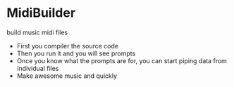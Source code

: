 # MidiBuilder
build music midi files

- First you compiler the source code
- Then you run it and you will see prompts
- Once you know what the prompts are for, you can start piping data from individual files
- Make awesome music and quickly
